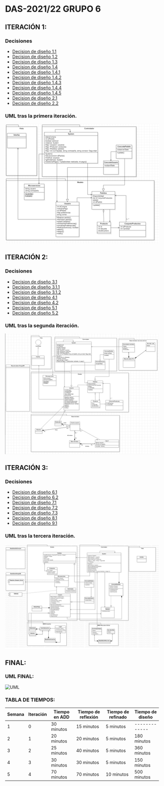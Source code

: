 # DAS-2021/22 GRUPO 6

## ITERACIÓN 1:

### Decisiones
* [Decision de diseño 1.1](https://github.com/santo2927/DAS-2021-22/blob/master/Decisión%20de%20diseño%201.1.md)
* [Decision de diseño 1.2](https://github.com/santo2927/DAS-2021-22/blob/master/Decisión%20de%20diseño%201.2.md)
* [Decision de diseño 1.3](https://github.com/santo2927/DAS-2021-22/blob/master/Decisión%20de%20diseño%201.3.md)
* [Decision de diseño 1.4](https://github.com/santo2927/DAS-2021-22/blob/master/Decisión%20de%20diseño%201.4.md)
* [Decision de diseño 1.4.1](https://github.com/santo2927/DAS-2021-22/blob/master/Decisión%20de%20diseño%201.4.1.md)
* [Decision de diseño 1.4.2](https://github.com/santo2927/DAS-2021-22/blob/master/Decisión%20de%20diseño%201.4.2.md)
* [Decision de diseño 1.4.3](https://github.com/santo2927/DAS-2021-22/blob/master/Decisión%20de%20diseño%201.4.3.md)
* [Decision de diseño 1.4.4](https://github.com/santo2927/DAS-2021-22/blob/master/Decisión%20de%20diseño%201.4.4.md)
* [Decision de diseño 1.4.5](https://github.com/santo2927/DAS-2021-22/blob/master/Decisión%20de%20diseño%201.4.5.md)
* [Decision de diseño 2.1](https://github.com/santo2927/DAS-2021-22/blob/master/Decisión%20de%20diseño%202.1.md)
* [Decision de diseño 2.2](https://github.com/santo2927/DAS-2021-22/blob/master/Decisión%20de%20diseño%202.2.md)

### UML tras la primera iteración.
![UML](https://github.com/santo2927/DAS-2021-22/blob/master/Iteracion%201.PNG)

## ITERACIÓN 2:

### Decisiones
* [Decision de diseño 3.1](https://github.com/santo2927/DAS-2021-22/blob/master/Decisión%20de%20diseño%203.1.md)
* [Decision de diseño 3.1.1](https://github.com/santo2927/DAS-2021-22/blob/master/Decisión%20de%20diseño%203.1.1.md)
* [Decision de diseño 3.1.2](https://github.com/santo2927/DAS-2021-22/blob/master/Decisión%20de%20diseño%203.1.2.md)
* [Decision de diseño 4.1](https://github.com/santo2927/DAS-2021-22/blob/master/Decisión%20de%20diseño%204.1.md)
* [Decision de diseño 4.2](https://github.com/santo2927/DAS-2021-22/blob/master/Decisión%20de%20diseño%204.2.md)
* [Decision de diseño 5.1](https://github.com/santo2927/DAS-2021-22/blob/master/Decisión%20de%20diseño%205.1.md)
* [Decision de diseño 5.2](https://github.com/santo2927/DAS-2021-22/blob/master/Decisión%20de%20diseño%205.2.md)

### UML tras la segunda iteración.
![UML](https://github.com/santo2927/DAS-2021-22/blob/master/Iteracion%202.PNG)

## ITERACIÓN 3:

### Decisiones
* [Decision de diseño 6.1](https://github.com/santo2927/DAS-2021-22/blob/master/Decisión%20de%20diseño%206.1.md)
* [Decision de diseño 6.2](https://github.com/santo2927/DAS-2021-22/blob/master/Decisión%20de%20diseño%206.2.md)
* [Decision de diseño 7.1](https://github.com/santo2927/DAS-2021-22/blob/master/Decisión%20de%20diseño%207.1.md)
* [Decision de diseño 7.2](https://github.com/santo2927/DAS-2021-22/blob/master/Decisión%20de%20diseño%207.2.md)
* [Decision de diseño 7.3](https://github.com/santo2927/DAS-2021-22/blob/master/Decisión%20de%20diseño%207.3.md)
* [Decision de diseño 8.1](https://github.com/santo2927/DAS-2021-22/blob/master/Decisión%20de%20diseño%208.1.md)
* [Decision de diseño 9.1](https://github.com/santo2927/DAS-2021-22/blob/master/Decisión%20de%20diseño%209.1.md)

### UML tras la tercera iteración.
![UML](https://github.com/santo2927/DAS-2021-22/blob/master/Iteracion%203.png)

## FINAL:

### UML FINAL:
![UML](https://github.com/santo2927/DAS-2021-22/blob/master/Iteracion%204.PNG)

### TABLA DE TIEMPOS:
| Semana | Iteración | Tiempo en ADD | Tiempo de reflexión | Tiempo de refinado | Tiempo de diseño |
| ------------- | ------------- | ------------- | ------------- | ------------- | ------------- |
| 1 | 0 | 30 minutos | 15 minutos | 5 minutos | ------------- |
| 2 | 1 | 20 minutos | 20 minutos | 5 minutos | 180 minutos |
| 3 | 2 | 25 minutos | 40 minutos | 5 minutos | 360 minutos |
| 4 | 3 | 30 minutos | 30 minutos | 5 minutos | 150 minutos |
| 5 | 4 | 70 minutos | 70 minutos | 10 minutos | 500 minutos |
